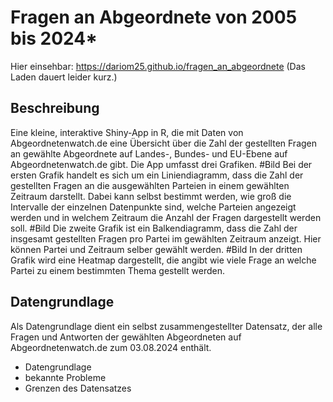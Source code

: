 # Fragen an Abgeordnete von 2005 bis 2024*

Hier einsehbar: https://dariom25.github.io/fragen_an_abgeordnete (Das Laden dauert leider kurz.)

## Beschreibung
Eine kleine, interaktive Shiny-App in R, die mit Daten von Abgeordnetenwatch.de eine Übersicht über die Zahl der gestellten Fragen an gewählte Abgeordnete auf Landes-, Bundes- und EU-Ebene auf Abgeordnetenwatch.de gibt. Die App umfasst drei Grafiken. 
#Bild
Bei der ersten Grafik handelt es sich um ein Liniendiagramm, dass die Zahl der gestellten Fragen an die ausgewählten Parteien in einem gewählten Zeitraum darstellt. Dabei kann selbst bestimmt werden, wie groß die Intervalle der einzelnen Datenpunkte sind, welche Parteien angezeigt werden und in welchem Zeitraum die Anzahl der Fragen dargestellt werden soll.
#Bild
Die zweite Grafik ist ein Balkendiagramm, dass die Zahl der insgesamt gestellten Fragen pro Partei im gewählten Zeitraum anzeigt. Hier können Partei und Zeitraum selber gewählt werden.
#Bild
In der dritten Grafik wird eine Heatmap dargestellt, die angibt wie viele Frage an welche Partei zu einem bestimmten Thema gestellt werden.

## Datengrundlage
Als Datengrundlage dient ein selbst zusammengestellter Datensatz, der alle Fragen und Antworten der gewählten Abgeordneten auf Abgeordnetenwatch.de zum 03.08.2024 enthält. 

- Datengrundlage
- bekannte Probleme
- Grenzen des Datensatzes

